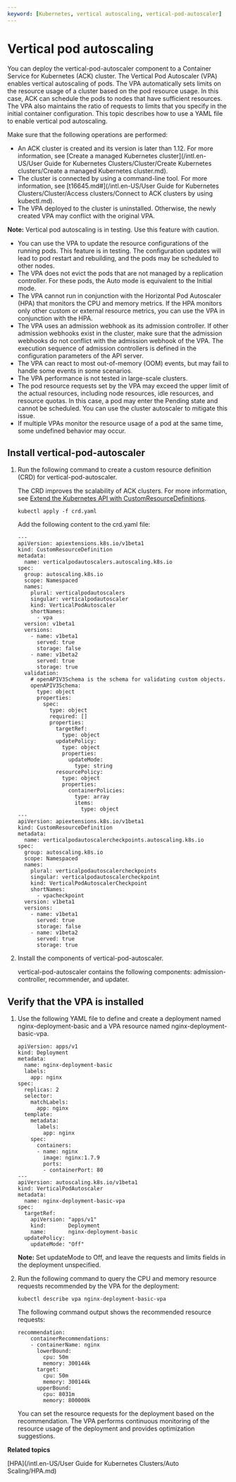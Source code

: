```yaml
---
keyword: [Kubernetes, vertical autoscaling, vertical-pod-autoscaler]
---
```


# Vertical pod autoscaling

You can deploy the vertical-pod-autoscaler component to a Container Service for Kubernetes \(ACK\) cluster. The Vertical Pod Autoscaler \(VPA\) enables vertical autoscaling of pods. The VPA automatically sets limits on the resource usage of a cluster based on the pod resource usage. In this case, ACK can schedule the pods to nodes that have sufficient resources. The VPA also maintains the ratio of requests to limits that you specify in the initial container configuration. This topic describes how to use a YAML file to enable vertical pod autoscaling.

Make sure that the following operations are performed:

-   An ACK cluster is created and its version is later than 1.12. For more information, see [Create a managed Kubernetes cluster](/intl.en-US/User Guide for Kubernetes Clusters/Cluster/Create Kubernetes clusters/Create a managed Kubernetes cluster.md).
-   The cluster is connected by using a command-line tool. For more information, see [t16645.md\#](/intl.en-US/User Guide for Kubernetes Clusters/Cluster/Access clusters/Connect to ACK clusters by using kubectl.md).
-   The VPA deployed to the cluster is uninstalled. Otherwise, the newly created VPA may conflict with the original VPA.

**Note:** Vertical pod autoscaling is in testing. Use this feature with caution.

-   You can use the VPA to update the resource configurations of the running pods. This feature is in testing. The configuration updates will lead to pod restart and rebuilding, and the pods may be scheduled to other nodes.
-   The VPA does not evict the pods that are not managed by a replication controller. For these pods, the Auto mode is equivalent to the Initial mode.
-   The VPA cannot run in conjunction with the Horizontal Pod Autoscaler \(HPA\) that monitors the CPU and memory metrics. If the HPA monitors only other custom or external resource metrics, you can use the VPA in conjunction with the HPA.
-   The VPA uses an admission webhook as its admission controller. If other admission webhooks exist in the cluster, make sure that the admission webhooks do not conflict with the admission webhook of the VPA. The execution sequence of admission controllers is defined in the configuration parameters of the API server.
-   The VPA can react to most out-of-memory \(OOM\) events, but may fail to handle some events in some scenarios.
-   The VPA performance is not tested in large-scale clusters.
-   The pod resource requests set by the VPA may exceed the upper limit of the actual resources, including node resources, idle resources, and resource quotas. In this case, a pod may enter the Pending state and cannot be scheduled. You can use the cluster autoscaler to mitigate this issue.
-   If multiple VPAs monitor the resource usage of a pod at the same time, some undefined behavior may occur.

## Install vertical-pod-autoscaler

1.  Run the following command to create a custom resource definition \(CRD\) for vertical-pod-autoscaler.

    The CRD improves the scalability of ACK clusters. For more information, see [Extend the Kubernetes API with CustomResourceDefinitions](https://kubernetes.io/docs/tasks/extend-kubernetes/custom-resources/custom-resource-definitions/).

    ```
    kubectl apply -f crd.yaml
    ```

    Add the following content to the crd.yaml file:

    ```
    ---
    apiVersion: apiextensions.k8s.io/v1beta1
    kind: CustomResourceDefinition
    metadata:
      name: verticalpodautoscalers.autoscaling.k8s.io
    spec:
      group: autoscaling.k8s.io
      scope: Namespaced
      names:
        plural: verticalpodautoscalers
        singular: verticalpodautoscaler
        kind: VerticalPodAutoscaler
        shortNames:
          - vpa
      version: v1beta1
      versions:
        - name: v1beta1
          served: true
          storage: false
        - name: v1beta2
          served: true
          storage: true
      validation:
        # openAPIV3Schema is the schema for validating custom objects.
        openAPIV3Schema:
          type: object
          properties:
            spec:
              type: object
              required: []
              properties:
                targetRef:
                  type: object
                updatePolicy:
                  type: object
                  properties:
                    updateMode:
                      type: string
                resourcePolicy:
                  type: object
                  properties:
                    containerPolicies:
                      type: array
                      items:
                        type: object
    ---
    apiVersion: apiextensions.k8s.io/v1beta1
    kind: CustomResourceDefinition
    metadata:
      name: verticalpodautoscalercheckpoints.autoscaling.k8s.io
    spec:
      group: autoscaling.k8s.io
      scope: Namespaced
      names:
        plural: verticalpodautoscalercheckpoints
        singular: verticalpodautoscalercheckpoint
        kind: VerticalPodAutoscalerCheckpoint
        shortNames:
          - vpacheckpoint
      version: v1beta1
      versions:
        - name: v1beta1
          served: true
          storage: false
        - name: v1beta2
          served: true
          storage: true
    ```

2.  Install the components of vertical-pod-autoscaler.

    vertical-pod-autoscaler contains the following components: admission-controller, recommender, and updater.




## Verify that the VPA is installed

1.  Use the following YAML file to define and create a deployment named nginx-deployment-basic and a VPA resource named nginx-deployment-basic-vpa.

    ```
    apiVersion: apps/v1
    kind: Deployment
    metadata:
      name: nginx-deployment-basic
      labels:
        app: nginx
    spec:
      replicas: 2
      selector:
        matchLabels:
          app: nginx
      template:
        metadata:
          labels:
            app: nginx
        spec:
          containers:
          - name: nginx
            image: nginx:1.7.9
            ports:
            - containerPort: 80
    ---
    apiVersion: autoscaling.k8s.io/v1beta1
    kind: VerticalPodAutoscaler
    metadata:
      name: nginx-deployment-basic-vpa
    spec:
      targetRef:
        apiVersion: "apps/v1"
        kind:       Deployment
        name:       nginx-deployment-basic
      updatePolicy:
        updateMode: "Off"
    ```

    **Note:** Set updateMode to Off, and leave the requests and limits fields in the deployment unspecified.

2.  Run the following command to query the CPU and memory resource requests recommended by the VPA for the deployment:

    ```
    kubectl describe vpa nginx-deployment-basic-vpa
    ```

    The following command output shows the recommended resource requests:

    ```
    recommendation:
        containerRecommendations:
        - containerName: nginx
          lowerBound:
            cpu: 50m
            memory: 300144k
          target:
            cpu: 50m
            memory: 300144k
          upperBound:
            cpu: 8031m
            memory: 800000k
    ```

    You can set the resource requests for the deployment based on the recommendation. The VPA performs continuous monitoring of the resource usage of the deployment and provides optimization suggestions.


**Related topics**  


[HPA](/intl.en-US/User Guide for Kubernetes Clusters/Auto Scaling/HPA.md)

